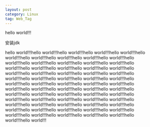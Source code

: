 ```yaml
---
layout: post
category: Linux
tag: Web_Tag
---
```




hello world!!!

安装jdk


hello world!!!hello world!!!hello world!!!hello world!!!hello world!!!hello world!!!hello world!!!hello world!!!hello world!!!hello world!!!hello world!!!hello world!!!hello world!!!hello world!!!hello world!!!hello world!!!hello world!!!hello world!!!hello world!!!hello world!!!hello world!!!hello world!!!hello world!!!hello world!!!hello world!!!hello world!!!hello world!!!hello world!!!hello world!!!hello world!!!hello world!!!hello world!!!hello world!!!hello world!!!hello world!!!hello world!!!hello world!!!hello world!!!hello world!!!hello world!!!hello world!!!hello world!!!hello world!!!hello world!!!hello world!!!hello world!!!hello world!!!hello world!!!hello world!!!hello world!!!hello world!!!hello world!!!hello world!!!hello world!!!hello world!!!hello world!!!hello world!!!hello world!!!hello world!!!hello world!!!hello world!!!hello world!!!hello world!!!hello world!!!hello world!!!hello world!!!hello world!!!